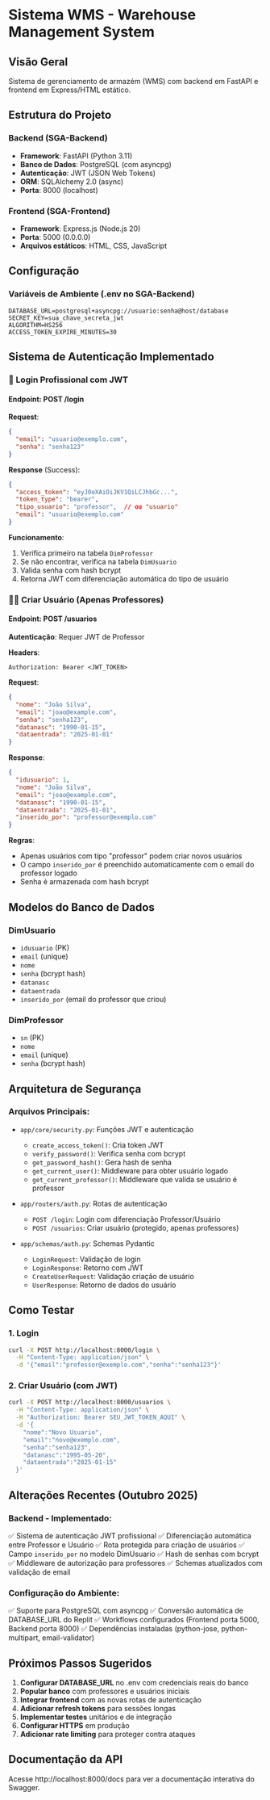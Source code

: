 # Sistema WMS - Warehouse Management System

## Visão Geral
Sistema de gerenciamento de armazém (WMS) com backend em FastAPI e frontend em Express/HTML estático.

## Estrutura do Projeto

### Backend (SGA-Backend)
- **Framework**: FastAPI (Python 3.11)
- **Banco de Dados**: PostgreSQL (com asyncpg)
- **Autenticação**: JWT (JSON Web Tokens)
- **ORM**: SQLAlchemy 2.0 (async)
- **Porta**: 8000 (localhost)

### Frontend (SGA-Frontend)
- **Framework**: Express.js (Node.js 20)
- **Porta**: 5000 (0.0.0.0)
- **Arquivos estáticos**: HTML, CSS, JavaScript

## Configuração

### Variáveis de Ambiente (.env no SGA-Backend)
```
DATABASE_URL=postgresql+asyncpg://usuario:senha@host/database
SECRET_KEY=sua_chave_secreta_jwt
ALGORITHM=HS256
ACCESS_TOKEN_EXPIRE_MINUTES=30
```

## Sistema de Autenticação Implementado

### 🔐 Login Profissional com JWT

#### Endpoint: POST /login
**Request**:
```json
{
  "email": "usuario@exemplo.com",
  "senha": "senha123"
}
```

**Response** (Success):
```json
{
  "access_token": "eyJ0eXAiOiJKV1QiLCJhbGc...",
  "token_type": "bearer",
  "tipo_usuario": "professor",  // ou "usuario"
  "email": "usuario@exemplo.com"
}
```

**Funcionamento**:
1. Verifica primeiro na tabela `DimProfessor`
2. Se não encontrar, verifica na tabela `DimUsuario`
3. Valida senha com hash bcrypt
4. Retorna JWT com diferenciação automática do tipo de usuário

### 👨‍🏫 Criar Usuário (Apenas Professores)

#### Endpoint: POST /usuarios
**Autenticação**: Requer JWT de Professor

**Headers**:
```
Authorization: Bearer <JWT_TOKEN>
```

**Request**:
```json
{
  "nome": "João Silva",
  "email": "joao@example.com",
  "senha": "senha123",
  "datanasc": "1990-01-15",
  "dataentrada": "2025-01-01"
}
```

**Response**:
```json
{
  "idusuario": 1,
  "nome": "João Silva",
  "email": "joao@example.com",
  "datanasc": "1990-01-15",
  "dataentrada": "2025-01-01",
  "inserido_por": "professor@exemplo.com"
}
```

**Regras**:
- Apenas usuários com tipo "professor" podem criar novos usuários
- O campo `inserido_por` é preenchido automaticamente com o email do professor logado
- Senha é armazenada com hash bcrypt

## Modelos do Banco de Dados

### DimUsuario
- `idusuario` (PK)
- `email` (unique)
- `nome`
- `senha` (bcrypt hash)
- `datanasc`
- `dataentrada`
- `inserido_por` (email do professor que criou)

### DimProfessor
- `sn` (PK)
- `nome`
- `email` (unique)
- `senha` (bcrypt hash)

## Arquitetura de Segurança

### Arquivos Principais:
- `app/core/security.py`: Funções JWT e autenticação
  - `create_access_token()`: Cria token JWT
  - `verify_password()`: Verifica senha com bcrypt
  - `get_password_hash()`: Gera hash de senha
  - `get_current_user()`: Middleware para obter usuário logado
  - `get_current_professor()`: Middleware que valida se usuário é professor

- `app/routers/auth.py`: Rotas de autenticação
  - `POST /login`: Login com diferenciação Professor/Usuário
  - `POST /usuarios`: Criar usuário (protegido, apenas professores)

- `app/schemas/auth.py`: Schemas Pydantic
  - `LoginRequest`: Validação de login
  - `LoginResponse`: Retorno com JWT
  - `CreateUserRequest`: Validação criação de usuário
  - `UserResponse`: Retorno de dados do usuário

## Como Testar

### 1. Login
```bash
curl -X POST http://localhost:8000/login \
  -H "Content-Type: application/json" \
  -d '{"email":"professor@exemplo.com","senha":"senha123"}'
```

### 2. Criar Usuário (com JWT)
```bash
curl -X POST http://localhost:8000/usuarios \
  -H "Content-Type: application/json" \
  -H "Authorization: Bearer SEU_JWT_TOKEN_AQUI" \
  -d '{
    "nome":"Novo Usuario",
    "email":"novo@exemplo.com",
    "senha":"senha123",
    "datanasc":"1995-05-20",
    "dataentrada":"2025-01-15"
  }'
```

## Alterações Recentes (Outubro 2025)

### Backend - Implementado:
✅ Sistema de autenticação JWT profissional
✅ Diferenciação automática entre Professor e Usuário
✅ Rota protegida para criação de usuários
✅ Campo `inserido_por` no modelo DimUsuario
✅ Hash de senhas com bcrypt
✅ Middleware de autorização para professores
✅ Schemas atualizados com validação de email

### Configuração do Ambiente:
✅ Suporte para PostgreSQL com asyncpg
✅ Conversão automática de DATABASE_URL do Replit
✅ Workflows configurados (Frontend porta 5000, Backend porta 8000)
✅ Dependências instaladas (python-jose, python-multipart, email-validator)

## Próximos Passos Sugeridos

1. **Configurar DATABASE_URL** no .env com credenciais reais do banco
2. **Popular banco** com professores e usuários iniciais
3. **Integrar frontend** com as novas rotas de autenticação
4. **Adicionar refresh tokens** para sessões longas
5. **Implementar testes** unitários e de integração
6. **Configurar HTTPS** em produção
7. **Adicionar rate limiting** para proteger contra ataques

## Documentação da API

Acesse http://localhost:8000/docs para ver a documentação interativa do Swagger.
